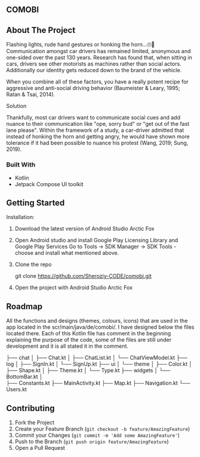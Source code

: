 
## COMOBI

## About The Project

Flashing lights, rude hand gestures or honking the horn...🙄😤 Communication amongst car drivers has remained limited, anonymous and one-sided over the past 130 years. Research has found that, when sitting in cars, drivers see other motorists as machines rather than social actors. Additionally our identity gets reduced down to the brand of the vehicle.

When you combine all of these factors, you have a really potent recipe for aggressive and anti-social driving behavior (Baumeister & Leary, 1995; Ratan & Tsai, 2014). 

Solution

Thankfully, most car drivers want to communicate social cues and add nuance to their communication like "ope, sorry bud" or "get out of the fast lane please". Within the framework of a study, a car-driver admitted that instead of honking the horn and getting angry, he would have shown more tolerance if it had been possible to nuance his protest (Wang, 2019; Sung, 2019).


### Built With

* Kotlin
* Jetpack Compose UI toolkit



## Getting Started


Installation:

1. Download the latest version of Android Studio Arctic Fox

2. Open Android studio and install Google Play Licensing Library and Google Play Services
   Go to Tools -> SDK Manager -> SDK Tools - choose and install what mentioned above.

3. Clone the repo
   
   git clone https://github.com/Sheroziy-CODE/comobi.git
   
4. Open the project with Android Studio Arctic Fox

  



## Roadmap

All the functions and designs (themes, colours, icons) that are used in the app located in the scr/main/java/de/comobi/. I have designed below the files located there. Each of this Kotlin file has comment in the beginning explaining the purpose of the code, some of the files are still under development and it is all stated it in the comment. 


├── chat
│   ├── Chat.kt
│   ├── ChatList.kt
│   └── ChatViewModel.kt
├── log
│   ├── SignIn.kt
│   └── SignUp.kt
├── ui
│   └── theme
│       ├── Color.kt
│       ├── Shape.kt
│       ├── Theme.kt
│       └── Type.kt
├── widgets
│   └── BottomBar.kt
│   
├── Constants.kt
├── MainActivity.kt
├── Map.kt
├── Navigation.kt
└── Users.kt



## Contributing


1. Fork the Project
2. Create your Feature Branch (`git checkout -b feature/AmazingFeature`)
3. Commit your Changes (`git commit -m 'Add some AmazingFeature'`)
4. Push to the Branch (`git push origin feature/AmazingFeature`)
5. Open a Pull Request




